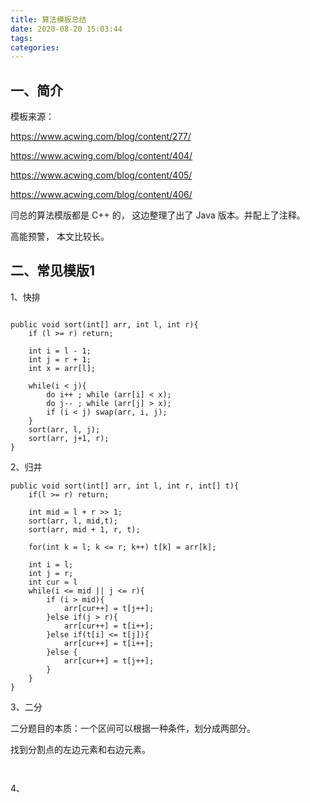 ```yaml
---
title: 算法模板总结
date: 2020-08-20 15:03:44
tags:
categories:
---
```


## 一、简介

模板来源： 

https://www.acwing.com/blog/content/277/

https://www.acwing.com/blog/content/404/

https://www.acwing.com/blog/content/405/

https://www.acwing.com/blog/content/406/

闫总的算法模版都是 C++ 的， 这边整理了出了 Java 版本。并配上了注释。

高能预警， 本文比较长。


## 二、常见模版1


1、快排

```

public void sort(int[] arr, int l, int r){
    if (l >= r) return;

    int i = l - 1;
    int j = r + 1;
    int x = arr[l];

    while(i < j){
        do i++ ; while (arr[i] < x);
        do j-- ; while (arr[j] > x);
        if (i < j) swap(arr, i, j); 
    }
    sort(arr, l, j);
    sort(arr, j+1, r);
}

```

2、归并
```
public void sort(int[] arr, int l, int r, int[] t){
    if(l >= r) return;

    int mid = l + r >> 1;
    sort(arr, l, mid,t);
    sort(arr, mid + 1, r, t);

    for(int k = l; k <= r; k++) t[k] = arr[k];

    int i = l;
    int j = r;
    int cur = l
    while(i <= mid || j <= r){
        if (i > mid){
            arr[cur++] = t[j++];
        }else if(j > r){
            arr[cur++] = t[i++];
        }else if(t[i] <= t[j]){
            arr[cur++] = t[i++];
        }else {
            arr[cur++] = t[j++];
        }
    }
}

```


3、二分

二分题目的本质：一个区间可以根据一种条件，划分成两部分。

找到分割点的左边元素和右边元素。

```


```




4、

```


```
